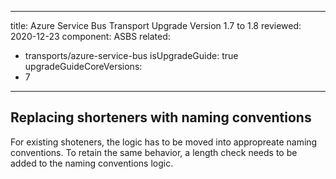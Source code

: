 ---
title: Azure Service Bus Transport Upgrade Version 1.7 to 1.8
reviewed: 2020-12-23
component: ASBS
related:
 - transports/azure-service-bus
isUpgradeGuide: true
upgradeGuideCoreVersions:
 - 7
 ---

## Replacing shorteners with naming conventions

For existing shoteners, the logic has to be moved into appropreate naming conventions.
To retain the same behavior, a length check needs to be added to the naming conventions logic.